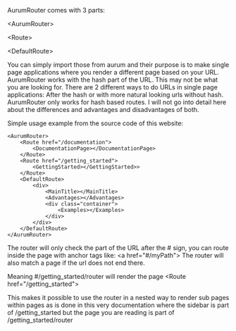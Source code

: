 AurumRouter comes with 3 parts:

\<AurumRouter></AurumRouter>

\<Route></Route>

\<DefaultRoute></DefaultRoute>

You can simply import those from aurum and their purpose is to make single page applications where you render a different page based on your URL. AurumRouter works with the hash part of the URL. This may not be what you are looking for. There are 2 different ways to do URLs in single page applications: After the hash or with more natural looking urls without hash. AurumRouter only works for hash based routes. I will not go into detail here about the differences and advantages and disadvantages of both.

Simple usage example from the source code of this website:

```
<AurumRouter>
	<Route href="/documentation">
		<DocumentationPage></DocumentationPage>
	</Route>
	<Route href="/getting_started">
		<GettingStarted></GettingStarted>>
	</Route>
	<DefaultRoute>
		<div>
			<MainTitle></MainTitle>
			<Advantages></Advantages>
			<div class="container">
				<Examples></Examples>
			</div>
		</div>
	</DefaultRoute>
</AurumRouter>

```

The router will only check the part of the URL after the # sign, you can route inside the page with anchor tags like: \<a href="#/myPath"></a>
The router will also match a page if the url does not end there.

Meaning #/getting_started/router will render the page \<Route href="/getting_started"></Route>

This makes it possible to use the router in a nested way to render sub pages within pages as is done in this very documentation where the sidebar is part of /getting_started but the page you are reading is part of /getting_started/router
